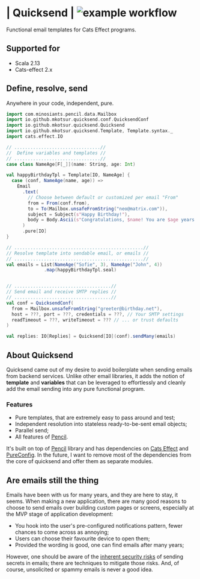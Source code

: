 # | Quicksend | ![example workflow](https://github.com/mkotsur/quicksend/actions/workflows/scala.yml/badge.svg)


Functional email templates for Cats Effect programs.

## Supported for

* Scala 2.13
* Cats-effect 2.x

## Define, resolve, send
Anywhere in your code, independent, pure.

```scala
import com.minosiants.pencil.data.Mailbox
import io.github.mkotsur.quicksend.conf.QuicksendConf
import io.github.mkotsur.quicksend.Quicksend
import io.github.mkotsur.quicksend.Template, Template.syntax._
import cats.effect.IO

// ................................//
//  Define variables and templates //
// ................................//
case class NameAge[F[_]](name: String, age: Int)

val happyBirthdayTpl = Template[IO, NameAge] {
  case (conf, NameAge(name, age)) =>
    Email
      .text(
        // Choose between default or customized per email "From" 
        from = From(conf.from),
        to = To(Mailbox.unsafeFromString("neo@matrix.com")),
        subject = Subject(s"Happy Birthday!"),
        body = Body.Ascii(s"Congratulations, $name! You are $age years old now.")
      )
      .pure[IO]
}

// ................................................//
// Resolve template into sendable email, or emails //
// ................................................//
val emails = List(NameAge("Sofie", 3), NameAge("John", 4))
              .map(happyBirthdayTpl.seal)


// ....................................//
// Send email and receive SMTP replies //
// ....................................//
val conf = QuicksendConf(
  from = Mailbox.unsafeFromString("greeter@birthday.net"), 
  host = ???, port = ???, credentials = ???, // Your SMTP settings
  readTimeout = ???, writeTimeout = ??? // ... or trust defaults
)

val replies: IO[Replies] = Quicksend[IO](conf).sendMany(emails)
```

## About Quicksend

Quicksend came out of my desire to avoid boilerplate when sending emails from backend services. Unlike other email libraries, it adds the notion of **template** and **variables** that can be leveraged to effortlessly and cleanly add the email sending into any pure functional program.

### Features
* Pure templates, that are extremely easy to pass around and test;
* Independent resolution into stateless ready-to-be-sent email objects;
* Parallel send;
* All features of [Pencil](https://github.com/minosiants/pencil).

It's built on top of [Pencil](https://github.com/minosiants/pencil) library and has dependencies on [Cats Effect](https://typelevel.org/cats-effect/docs/2.x/getting-started) and [PureConfig](https://github.com/pureconfig/pureconfig). In the future, I want to remove most of the dependencies from the core of quicksend and offer them as separate modules.


## Are emails still the thing

Emails have been with us for many years, and they are here to stay, it seems. When making a new application, there are many good reasons to choose to send emails over building custom pages or screens, especially at the MVP stage of application development:

* You hook into the user's pre-configured notifications pattern, fewer chances to come across as annoying;
* Users can choose their favourite device to open them;
* Provided the wording is good, one can find emails after many years;

However, one should be aware of the [inherent security risks](https://en.wikipedia.org/wiki/Email_encryption) of sending secrets in emails; there are techniques to mitigate those risks. And, of course, unsolicited or spammy emails is never a good idea. 

